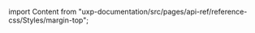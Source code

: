 
import Content from "uxp-documentation/src/pages/api-ref/reference-css/Styles/margin-top";

<Content query="product=photoshop"/>
